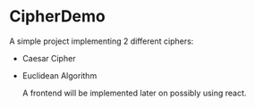 # CipherDemo

A simple project implementing 2 different ciphers:
- Caesar Cipher
- Euclidean Algorithm 

  A frontend will be implemented later on possibly using react.



